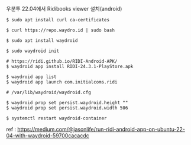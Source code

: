 우분투 22.04에서 Ridibooks viewer 설치(android)

```console
$ sudo apt install curl ca-certificates

$ curl https://repo.waydro.id | sudo bash

$ sudo apt install waydroid

$ sudo waydroid init

# https://ridi.github.io/RIDI-Android-APK/
$ waydroid app install RIDI-24.3.1-PlayStore.apk

$ waydroid app list
$ waydroid app launch com.initialcoms.ridi

# /var/lib/waydroid/waydroid.cfg

$ waydroid prop set persist.waydroid.height ""
$ waydroid prop set persist.waydroid.width 506

$ systemctl restart waydroid-container
```

ref :
https://medium.com/@jasonlife/run-ridi-android-app-on-ubuntu-22-04-with-waydroid-59700cacacdc